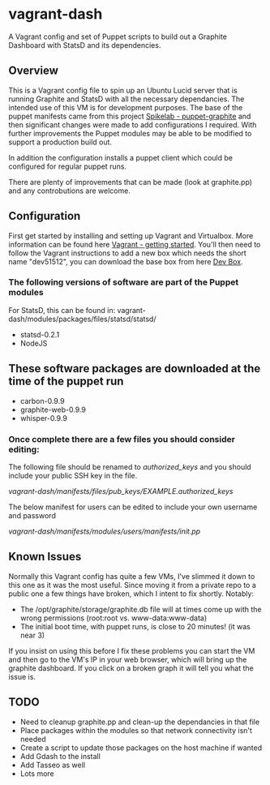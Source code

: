 # vagrant-dash

A Vagrant config and set of Puppet scripts to build out a Graphite Dashboard with StatsD and its dependencies.

## Overview

 This is a Vagrant config file to spin up an Ubuntu Lucid server that is running Graphite and StatsD with all the necessary dependancies. The intended use of this VM is for development purposes.  The base of the puppet manifests came from this project [Spikelab - puppet-graphite](https://github.com/spikelab/puppet-graphite) and then significant changes were made to add configurations I required.  With further improvements the Puppet modules may be able to be modified to support a production build out.

In addition the configuration installs a puppet client which could be configured for regular puppet runs.

 There are plenty of improvements that can be made (look at graphite.pp) and any controbutions are welcome.

## Configuration

First get started by installing and setting up Vagrant and Virtualbox.  More information can be found here [Vagrant - getting started](http://vagrantup.com/docs/getting-started/index.html). You'll then need to follow the Vagrant instructions to add a new box which needs the short name "dev51512", you can download the base box from here [Dev Box](http://hazrac.morpheus.net/lucid32-dev51512.box).

### The following versions of software are part of the Puppet modules
For StatsD, this can be found in: vagrant-dash/modules/packages/files/statsd/statsd/
*  statsd-0.2.1
*  NodeJS

## These software packages are downloaded at the time of the puppet run
*  carbon-0.9.9
*  graphite-web-0.9.9
*  whisper-0.9.9


### Once complete there are a few files you should consider editing:

The following file should be renamed to *authorized_keys* and you should include your public SSH key in the file.

*vagrant-dash/manifests/files/pub_keys/EXAMPLE.authorized_keys*

The below manifest for users can be edited to include your own username and password

*vagrant-dash/manifests/modules/users/manifests/init.pp*

## Known Issues
Normally this Vagrant config has quite a few VMs, I've slimmed it down to this one as it was the most useful.  Since moving it from a private repo to a public one a few things have broken, which I intent to fix shortly.  Notably:
*  The /opt/graphite/storage/graphite.db file will at times come up with the wrong permissions (root:root vs. www-data:www-data)
*  The initial boot time, with puppet runs, is close to 20 minutes! (it was near 3)

If you insist on using this before I fix these problems you can start the VM and then go to the VM's IP in your web browser, which will bring up the graphite dashboard.  If you click on a broken graph it will tell you what the issue is.

## TODO

*  Need to cleanup graphite.pp and clean-up the dependancies in that file
*  Place packages within the modules so that network connectivity isn't needed
  *  Create a script to update those packages on the host machine if wanted
*  Add Gdash to the install
*  Add Tasseo as well
*  Lots more


